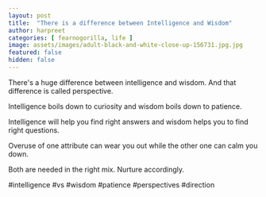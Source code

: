 ```yaml
---
layout: post
title:  "There is a difference between Intelligence and Wisdom"
author: harpreet
categories: [ fearnogorilla, life ]
image: assets/images/adult-black-and-white-close-up-156731.jpg.jpg
featured: false
hidden: false
---
```



There's a huge difference between intelligence and wisdom. And that difference is called perspective.

Intelligence boils down to curiosity and wisdom boils down to patience.

Intelligence will help you find right answers and wisdom helps you to find right questions.

Overuse of one attribute can wear you out while the other one can calm you down.

Both are needed in the right mix. Nurture accordingly.

#intelligence #vs #wisdom #patience #perspectives #direction
